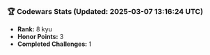 ### 🏆 Codewars Stats (Updated: 2025-03-07 13:16:24 UTC)

- **Rank:** 8 kyu
- **Honor Points:** 3
- **Completed Challenges:** 1
